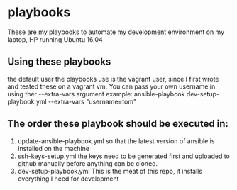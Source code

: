 # playbooks

These are my playbooks to automate my development environment on my laptop, HP running Ubuntu 16.04

## Using these playbooks

the default user the playbooks use is the vagrant user, since I first wrote and tested these on a vagrant vm.
You can pass your own username in using ther --extra-vars argument
example: ansible-playbook dev-setup-playbook.yml --extra-vars "username=tom"

## The order these playbook should be executed in:

1. update-ansible-playbook.yml
    so that the latest version of ansible is installed on the machine
2. ssh-keys-setup.yml
    the keys need to be generated first and uploaded to github manually before anything can be cloned.
3. dev-setup-playbook.yml
    This is the meat of this repo, it installs everything I need for development
